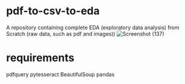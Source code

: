 # pdf-to-csv-to-eda
A repository containing complete EDA (exploratory data analysis) from Scratch (raw data, such as pdf and images))
![Screenshot (137)](https://github.com/AbuManiyar/pdf-to-csv-to-eda/assets/138297050/97d30d8a-928e-44dd-8ce7-bc19613fcd1f)

# requirements
pdfquery 
pytesseract
BeautifulSoup
pandas
